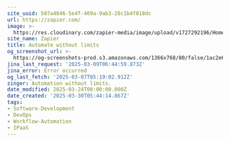 ```yaml
---
site_uuid: 507a4046-5e4f-469a-9ab3-28c1b4f818dc
url: https://zapier.com/
image: >-
  https://res.cloudinary.com/zapier-media/image/upload/v1727292196/Homepage%20%E2%80%94%20Sept%202024/og-hp-sept_vp4sy3.png
site_name: Zapier
title: Automate without limits
og_screenshot_url: >-
  https://og-screenshots-prod.s3.amazonaws.com/1366x768/80/false/1ac2e617ebbc05ad032583bbb8dde7022d9ed6ecf594c0493ae4edb3996dd4d6.jpeg
jina_last_request: '2025-03-09T06:44:59.873Z'
jina_error: Error occurred
og_last_fetch: '2025-03-07T05:19:02.912Z'
zinger: Automation without limits.
date_modified: 2025-03-24T00:00:00.000Z
date_created: '2025-03-30T05:44:14.867Z'
tags:
- Software-Development
- DevOps
- Workflow-Automation
- IPaaS
---
```












